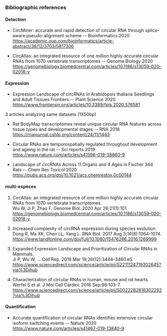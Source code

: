 ### Bibliographic references

#### Detection
 - CircMiner: accurate and rapid detection of circular RNA through splice-aware pseudo-alignment scheme -- Bioinformatics 2020  
  https://academic.oup.com/bioinformatics/article-abstract/36/12/3703/5817306 

 - CircAtlas: an integrated resource of one million highly accurate circular RNAs from 1070 vertebrate transcriptomes -- Genome Biology 2020  
 https://genomebiology.biomedcentral.com/articles/10.1186/s13059-020-02018-y

#### Expression 
 - Expression Landscape of circRNAs in Arabidopsis thaliana Seedlings and Adult Tissues Frontiers -- Plant Science 2020  
  https://www.frontiersin.org/articles/10.3389/fpls.2020.576581
  
  
  3 articles analyzing same datasets (1X50bp)
 - Rat BodyMap transcriptomes reveal unique circular RNA features across tissue types and developmental stages -- RNA 2018  
  https://rnajournal.cshlp.org/content/24/11/1443
  
  - Circular RNAs are temporospatially regulated throughout development and ageing in the rat -- Sci reports 2019   
  https://www.nature.com/articles/s41598-019-38860-9       
      
  - Landscape of circRNAs Across 11 Organs and 4 Ages in Fischer 344 Rats -- Chem Res Toxicol 2020       
  https://pubs.acs.org/doi/10.1021/acs.chemrestox.0c00144
  
  
#### multi-espèces
 
1. 	CircAtlas: an integrated resource of one million highly accurate circular RNAs from 1070 vertebrate transcriptomes.     
Wu W, Ji P, Zhao F.     Genome Biol. 2020 Apr 28;21(1):101.     
https://genomebiology.biomedcentral.com/articles/10.1186/s13059-020-02018-y.   
 
2. 	Increased complexity of circRNA expression during species evolution.    
Dong R, Ma XK, Chen LL, Yang L.    RNA Biol. 2017 Aug 3;14(8):1064-1074.    
https://www.tandfonline.com/doi/full/10.1080/15476286.2016.1269999   
 
3. 	Expanded Expression Landscape and Prioritization of Circular RNAs in Mammals.     
Ji P, Wu W, ...  Cell Rep. 2019 Mar 19;26(12):3444-3460.e5.   
https://www.sciencedirect.com/science/article/pii/S2211124719302645?via%3Dihub

4. 	Characterization of circular RNAs in human, mouse and rat hearts. 
Werfel S et al.   J Mol Cell Cardiol. 2016 Sep;98:103-7.    
https://www.sciencedirect.com/science/article/pii/S0022282816302292?via%3Dihub


 
#### Quantification
 - Accurate quantification of circular RNAs identifies extensive circular isoform switching events -- Nature 2020  
  https://www.nature.com/articles/s41467-019-13840-9
